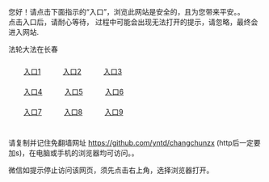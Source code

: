 您好！请点击下面指示的“入口”，浏览此网站是安全的，且为您带来平安。。 <br/>
点击入口后，请耐心等待， 过程中可能会出现无法打开的提示，请忽略，最终会进入网站. </br>

法轮大法在长春<br/>
<div style="padding:10px"><a style="margin:20px" target="_blank" href="https://d25h3oip9swlsv.cloudfront.net/2Qpsp?jjxuns" id="ccLink1" rel="nofollow">入口1</a> <a target="_blank" style="margin:20px" href="https://d4pc3ymy4gl6r.cloudfront.net/2Qpsp?gsuej" id="ccLink2" rel="nofollow">入口2</a> <a style="margin:20px" target="_blank" href="https://d240t4pblt9fvd.cloudfront.net/2Qpsp?wdnazqn" id="ccLink3" rel="nofollow">入口3</a></div>

<div style="padding:10px" ><a style="margin:20px" target="_blank" href="https://d25h3oip9swlsv.cloudfront.net/2Qpsp?jjxuns" id="ccLink4" rel="nofollow">入口4</a> <a style="margin:20px" href="https://d4pc3ymy4gl6r.cloudfront.net/2Qpsp?gsuej" target="_blank" id="ccLink5" rel="nofollow">入口5</a> <a style="margin:20px" href="https://d240t4pblt9fvd.cloudfront.net/2Qpsp?wdnazqn" target="_blank" id="ccLink6" rel="nofollow">入口6</a></div>

<div style="padding:10px"><a style="margin:20px" target="_blank" href="https://d25h3oip9swlsv.cloudfront.net/2Qpsp?jjxuns" id="ccLink7" rel="nofollow">入口7</a> <a style="margin:20px" href="https://d4pc3ymy4gl6r.cloudfront.net/2Qpsp?gsuej" target="_blank" id="ccLink8" rel="nofollow">入口8</a> <a style="margin:20px" target="_blank" href="https://d240t4pblt9fvd.cloudfront.net/2Qpsp?wdnazqn" id="ccLink9" rel="nofollow">入口9</a></div>

<br/>



请复制并记住免翻墙网址 https://github.com/yntd/changchunzx (http后一定要加s)，在电脑或手机的浏览器均可访问。。<br/>

微信如提示停止访问该网页，须先点击右上角，选择浏览器打开。
